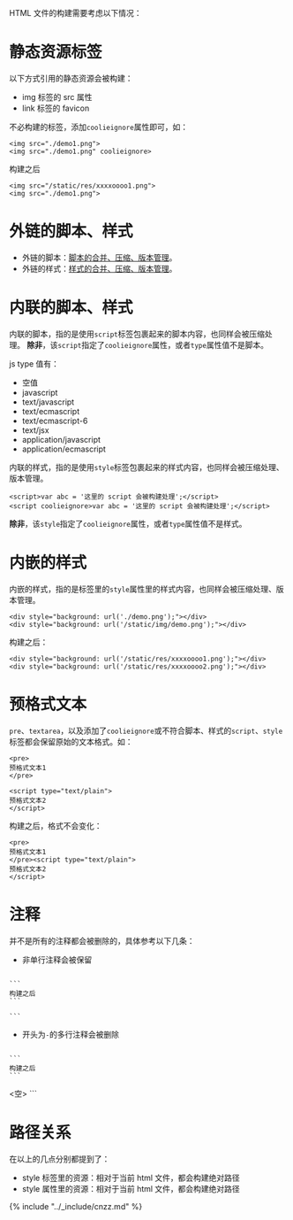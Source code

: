 HTML 文件的构建需要考虑以下情况：

# 静态资源标签
以下方式引用的静态资源会被构建：
- img 标签的 src 属性
- link 标签的 favicon

不必构建的标签，添加`coolieignore`属性即可，如：
```
<img src="./demo1.png">
<img src="./demo1.png" coolieignore>
```
构建之后
```
<img src="/static/res/xxxxoooo1.png">
<img src="./demo1.png">
```


 
# 外链的脚本、样式
- 外链的脚本：[脚本的合并、压缩、版本管理](./build-js.md)。
- 外链的样式：[样式的合并、压缩、版本管理](./build-css.md)。



# 内联的脚本、样式
内联的脚本，指的是使用`script`标签包裹起来的脚本内容，也同样会被压缩处理。
**除非**，该`script`指定了`coolieignore`属性，或者`type`属性值不是脚本。

js type 值有：

- 空值
- javascript
- text/javascript
- text/ecmascript
- text/ecmascript-6
- text/jsx
- application/javascript
- application/ecmascript

内联的样式，指的是使用`style`标签包裹起来的样式内容，也同样会被压缩处理、版本管理。
```
<script>var abc = '这里的 script 会被构建处理';</script>
<script coolieignore>var abc = '这里的 script 会被构建处理';</script>
```


**除非**，该`style`指定了`coolieignore`属性，或者`type`属性值不是样式。


# 内嵌的样式
内嵌的样式，指的是标签里的`style`属性里的样式内容，也同样会被压缩处理、版本管理。
```
<div style="background: url('./demo.png');"></div>
<div style="background: url('/static/img/demo.png');"></div>
```
构建之后：
```
<div style="background: url('/static/res/xxxxoooo1.png');"></div>
<div style="background: url('/static/res/xxxxoooo2.png');"></div>
```


# 预格式文本
`pre`、`textarea`，以及添加了`coolieignore`或不符合脚本、样式的`script`、`style`标签都会保留原始的文本格式。如：

```
<pre>
预格式文本1
</pre>

<script type="text/plain">
预格式文本2
</script>
```
构建之后，格式不会变化：
```
<pre>
预格式文本1
</pre><script type="text/plain">
预格式文本2
</script>
```


# 注释
并不是所有的注释都会被删除的，具体参考以下几条：
- 非单行注释会被保留
    ```
<!--
换行了
-->
    ```
    构建之后
    ```
<!--换行了-->
    ```
- 开头为`-`的多行注释会被删除
    ```
<!--
- 换行了
-->
    ```
    构建之后
    ```
<空>
    ```
    
    
# 路径关系
在以上的几点分别都提到了：

- style 标签里的资源：相对于当前 html 文件，都会构建绝对路径
- style 属性里的资源：相对于当前 html 文件，都会构建绝对路径


{% include "../_include/cnzz.md" %}
